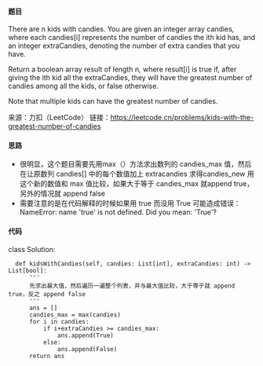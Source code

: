 #### 题目
There are n kids with candies. You are given an integer array candies, where each candies[i] represents the number of candies the ith kid has, and an integer extraCandies, denoting the number of extra candies that you have.

Return a boolean array result of length n, where result[i] is true if, after giving the ith kid all the extraCandies, they will have the greatest number of candies among all the kids, or false otherwise.

Note that multiple kids can have the greatest number of candies.

来源：力扣（LeetCode）
链接：https://leetcode.cn/problems/kids-with-the-greatest-number-of-candies

#### 思路
- 很明显，这个题目需要先用max（）方法求出数列的 candies_max 值，然后在让原数列 candies[] 中的每个数值加上 extracandies 求得candies_new 用这个新的数值和 max 值比较，如果大于等于 candies_max 就append true，另外的情况就 append false
- 需要注意的是在代码解释的时候如果用 true 而没用 True 可能造成错误：
  NameError: name 'true' is not defined. Did you mean: 'True'?


#### 代码
  class Solution:

      def kidsWithCandies(self, candies: List[int], extraCandies: int) -> List[bool]:
          '''
          先求出最大值，然后遍历一遍整个列表，并与最大值比较，大于等于就 append true，反之 append false 
          '''
          ans = []
          candies_max = max(candies)
          for i in candies:
              if i+extraCandies >= candies_max:
                  ans.append(True)
              else:
                  ans.append(False)
          return ans
